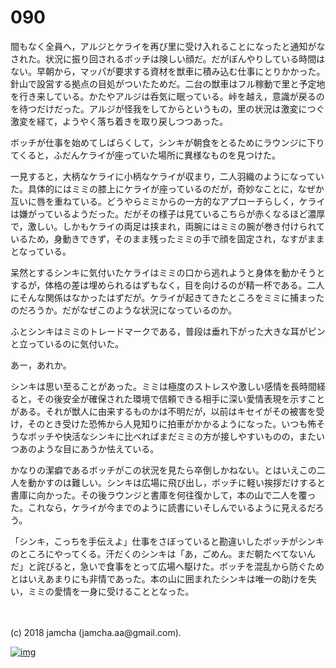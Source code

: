 # 090

間もなく全員へ，アルジとケライを再び里に受け入れることになったと通知がなされた。状況に振り回されるボッチは険しい顔だ。だがぼんやりしている時間はない。早朝から，マッパが要求する資材を獣車に積み込む仕事にとりかかった。針山で設営する拠点の目処がついたためだ。二台の獣車はフル稼動で里と予定地を行き来している。かたやアルジは呑気に眠っている。峠を越え，意識が戻るのを待つだけだった。アルジが怪我をしてからというもの，里の状況は激変につぐ激変を経て，ようやく落ち着きを取り戻しつつあった。  

ボッチが仕事を始めてしばらくして，シンキが朝食をとるためにラウンジに下りてくると，ふだんケライが座っていた場所に異様なものを見つけた。  

一見すると，大柄なケライに小柄なケライが収まり，二人羽織のようになっていた。具体的にはミミの膝上にケライが座っているのだが，奇妙なことに，なぜか互いに唇を重ねている。どうやらミミからの一方的なアプローチらしく，ケライは嫌がっているようだった。だがその様子は見ているこちらが赤くなるほど濃厚で，激しい。しかもケライの両足は挟まれ，両腕にはミミの腕が巻き付けられているため，身動きできず，そのまま残ったミミの手で顔を固定され，なすがままとなっている。  

呆然とするシンキに気付いたケライはミミの口から逃れようと身体を動かそうとするが，体格の差は埋められるはずもなく，目を向けるのが精一杯である。二人にそんな関係はなかったはずだが。ケライが起きてきたところをミミに捕まったのだろうか。だがなぜこのような状況になっているのか。  

ふとシンキはミミのトレードマークである，普段は垂れ下がった大きな耳がピンと立っているのに気付いた。  

あー，あれか。  

シンキは思い至ることがあった。ミミは極度のストレスや激しい感情を長時間経ると，その後安全が確保された環境で信頼できる相手に深い愛情表現を示すことがある。それが獣人に由来するものかは不明だが，以前はキセイがその被害を受け，そのとき受けた恐怖から人見知りに拍車がかかるようになった。いつも怖そうなボッチや快活なシンキに比べればまだミミの方が接しやすいものの，またいつあのような目にあうか怯えている。  

かなりの潔癖であるボッチがこの状況を見たら卒倒しかねない。とはいえこの二人を動かすのは難しい。シンキは広場に飛び出し，ボッチに軽い挨拶だけすると書庫に向かった。その後ラウンジと書庫を何往復かして，本の山で二人を覆った。これなら，ケライが今までのように読書にいそしんでいるように見えるだろう。  

「シンキ，こっちを手伝えよ」仕事をさぼっていると勘違いしたボッチがシンキのところにやってくる。汗だくのシンキは「あ，ごめん。まだ朝たべてないんだ」と詫びると，急いで食事をとって広場へ駆けた。ボッチを混乱から防ぐためとはいえあまりにも非情であった。本の山に囲まれたシンキは唯一の助けを失い，ミミの愛情を一身に受けることとなった。  

<br>  
<br>  
(c) 2018 jamcha (jamcha.aa@gmail.com).  

[![img](http://i.creativecommons.org/l/by-nc-sa/4.0/88x31.png)](http://creativecommons.org/licenses/by-nc-sa/4.0/deed)